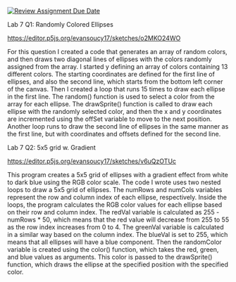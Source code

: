 [![Review Assignment Due Date](https://classroom.github.com/assets/deadline-readme-button-8d59dc4de5201274e310e4c54b9627a8934c3b88527886e3b421487c677d23eb.svg)](https://classroom.github.com/a/VOKVqSaw)


Lab 7 Q1: Randomly Colored Ellipses

 https://editor.p5js.org/evansoucy17/sketches/o2MKO24WO
 
For this question I created a code that generates an array of random colors, and then draws two diagonal lines of ellipses with the colors randomly assigned from the array. I started y defining an array of colors containing 13 different colors. The starting coordinates are defined for the first line of ellipses, and also the second line, which starts from the bottom left corner of the canvas. Then I created a loop that runs 15 times to draw each ellipse in the first line. The random() function is used to select a color from the array for each ellipse. The drawSprite() function is called to draw each ellipse with the randomly selected color, and then the x and y coordinates are incremented using the offSet variable to move to the next position. Another loop runs to draw the second line of ellipses in the same manner as the first line, but with coordinates and offsets defined for the second line.


Lab 7 Q2: 5x5 grid w. Gradient 

https://editor.p5js.org/evansoucy17/sketches/v6uQzOTUc

This program creates a 5x5 grid of ellipses with a gradient effect from white to dark blue using the RGB color scale. The code I wrote uses two nested loops to draw a 5x5 grid of ellipses. The numRows and numCols variables represent the row and column index of each ellipse, respectively. Inside the loops, the program calculates the RGB color values for each ellipse based on their row and column index. The redVal variable is calculated as 255 - numRows * 50, which means that the red value will decrease from 255 to 55 as the row index increases from 0 to 4. The greenVal variable is calculated in a similar way based on the column index. The blueVal is set to 255, which means that all ellipses will have a blue component. Then the randomColor variable is created using the color() function, which takes the red, green, and blue values as arguments. This color is passed to the drawSprite() function, which draws the ellipse at the specified position with the specified color.
